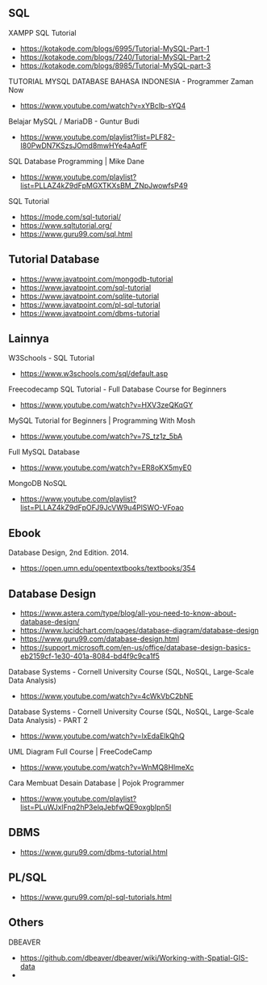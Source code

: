 ## SQL

XAMPP SQL Tutorial
- https://kotakode.com/blogs/6995/Tutorial-MySQL-Part-1
- https://kotakode.com/blogs/7240/Tutorial-MySQL-Part-2
- https://kotakode.com/blogs/8985/Tutorial-MySQL-part-3

TUTORIAL MYSQL DATABASE BAHASA INDONESIA - Programmer Zaman Now
- https://www.youtube.com/watch?v=xYBclb-sYQ4

Belajar MySQL / MariaDB - Guntur Budi
- https://www.youtube.com/playlist?list=PLF82-I80PwDN7KSzsJOmd8mwHYe4aAqfF

SQL Database Programming | Mike Dane
- https://www.youtube.com/playlist?list=PLLAZ4kZ9dFpMGXTKXsBM_ZNpJwowfsP49

SQL Tutorial
- https://mode.com/sql-tutorial/
- https://www.sqltutorial.org/
- https://www.guru99.com/sql.html

## Tutorial Database

- https://www.javatpoint.com/mongodb-tutorial
- https://www.javatpoint.com/sql-tutorial
- https://www.javatpoint.com/sqlite-tutorial
- https://www.javatpoint.com/pl-sql-tutorial
- https://www.javatpoint.com/dbms-tutorial

## Lainnya

W3Schools - SQL Tutorial
- https://www.w3schools.com/sql/default.asp

Freecodecamp SQL Tutorial - Full Database Course for Beginners
- https://www.youtube.com/watch?v=HXV3zeQKqGY

MySQL Tutorial for Beginners | Programming With Mosh
- https://www.youtube.com/watch?v=7S_tz1z_5bA

Full MySQL Database
- https://www.youtube.com/watch?v=ER8oKX5myE0

MongoDB NoSQL
- https://www.youtube.com/playlist?list=PLLAZ4kZ9dFpOFJ9JcVW9u4PlSWO-VFoao

## Ebook

Database Design, 2nd Edition. 2014.
- https://open.umn.edu/opentextbooks/textbooks/354

## Database Design

- https://www.astera.com/type/blog/all-you-need-to-know-about-database-design/
- https://www.lucidchart.com/pages/database-diagram/database-design
- https://www.guru99.com/database-design.html
- https://support.microsoft.com/en-us/office/database-design-basics-eb2159cf-1e30-401a-8084-bd4f9c9ca1f5

Database Systems - Cornell University Course (SQL, NoSQL, Large-Scale Data Analysis)
- https://www.youtube.com/watch?v=4cWkVbC2bNE

Database Systems - Cornell University Course (SQL, NoSQL, Large-Scale Data Analysis) - PART 2
- https://www.youtube.com/watch?v=lxEdaElkQhQ

UML Diagram Full Course | FreeCodeCamp
- https://www.youtube.com/watch?v=WnMQ8HlmeXc

Cara Membuat Desain Database | Pojok Programmer
- https://www.youtube.com/playlist?list=PLuWJxlFnq2hP3elqJebfwQE9oxgbIpn5I

## DBMS

- https://www.guru99.com/dbms-tutorial.html

## PL/SQL

- https://www.guru99.com/pl-sql-tutorials.html

## Others

DBEAVER
- https://github.com/dbeaver/dbeaver/wiki/Working-with-Spatial-GIS-data
- 
